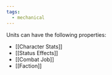 ```yaml
---
tags:
  - mechanical
---
```

Units can have the following properties:
- [[Character Stats]]
- [[Status Effects]]
- [[Combat Job]]
- [[Faction]]